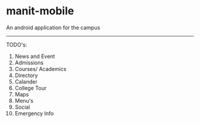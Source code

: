 # manit-mobile
An android application for the campus

----

TODO's:

1. News and Event
2. Admissions 
3. Courses/ Academics
4. Directory
5. Calander
6. College Tour
7. Maps
8. Menu's 
9. Social
10. Emergency Info

 

